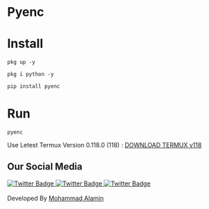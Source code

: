 # Pyenc

# Install

````
pkg up -y
````

````
pkg i python -y
````

````
pip install pyenc
````

# Run

````
pyenc
````


Use Letest Termux Version 0.118.0 (118) : <a href="https://f-droid.org/repo/com.termux_118.apk">DOWNLOAD TERMUX v118</a>

## Our Social Media

<div id="badges">
  <a href="https://www.facebook.com/groups/2078563798832259/?ref=share">
    <img src="https://img.shields.io/badge/Facebook-blue?style=for-the-badge&logo=facebook&logoColor=white" alt="Twitter Badge"/>
  </a>
 
  
  <a href="https://github.com/Devs-Community04">
    <img src="https://img.shields.io/badge/Github-blue?style=for-the-badge&logo=github&logoColor=white" alt="Twitter Badge"/>
  </a>
  <a href="https://facebook.com/community.dev.04">
    <img src="https://img.shields.io/badge/Facebook-blue?style=for-the-badge&logo=facebook&logoColor=white" alt="Twitter Badge"/>
    
  </a>
</div>
<br>
Developed By <a href=https://facebook.com/AKX.THE.PSYCHO>Mohammad Alamin</a>